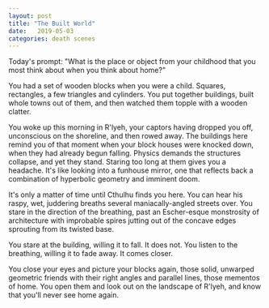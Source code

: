 ```yaml
---
layout: post
title: "The Built World"
date:   2019-05-03
categories: death scenes
---
```

Today's prompt: "What is the place or object from your childhood that you most think about when you think about home?"

You had a set of wooden blocks when you were a child. Squares, rectangles, a few triangles and cylinders. You put together buildings, built whole towns out of them, and then watched them topple with a wooden clatter.

You woke up this morning in R'lyeh, your captors having dropped you off, unconscious on the shoreline, and then rowed away. The buildings here remind you of that moment when your block houses were knocked down, when they had already begun falling. Physics demands the structures collapse, and yet they stand. Staring too long at them gives you a headache. It's like looking into a funhouse mirror, one that reflects back a combination of hyperbolic geometry and imminent doom. 

It's only a matter of time until Cthulhu finds you here. You can hear his raspy, wet, juddering breaths several maniacally-angled streets over. You stare in the direction of the breathing, past an Escher-esque monstrosity of architecture with improbable spires jutting out of the concave edges sprouting from its twisted base. 

You stare at the building, willing it to fall. It does not. You listen to the breathing, willing it to fade away. It comes closer.

You close your eyes and picture your blocks again, those solid, unwarped geometric friends with their right angles and parallel lines, those mementos of home. You open them and look out on the landscape of R'lyeh, and know that you'll never see home again.
